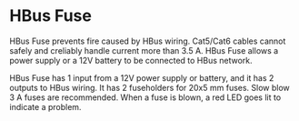 # HBus Fuse

HBus Fuse prevents fire caused by HBus wiring. Cat5/Cat6 cables cannot safely and creliably handle current more than 3.5 A.  HBus Fuse allows a power supply or a 12V battery to be connected to HBus network.

HBus Fuse has 1 input from a 12V power supply or battery, and it has 2 outputs to HBus wiring. It has 2 fuseholders for 20x5 mm fuses. Slow blow 3 A fuses are recommended. When a fuse is blown, a red LED goes lit to indicate a problem.

